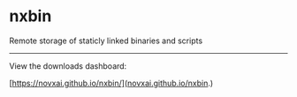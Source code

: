 # nxbin

Remote storage of staticly linked binaries and scripts

<hr>

View the downloads dashboard:

[https://novxai.github.io/nxbin/](novxai.github.io/nxbin.)
